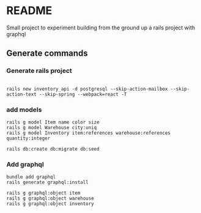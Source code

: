 # README
Small project to experiment building from the ground up a rails project with graphql

## Generate commands
### Generate rails project
```

rails new inventory_api -d postgresql --skip-action-mailbox --skip-action-text --skip-spring --webpack=react -T
```

### add models
```
rails g model Item name color size
rails g model Warehouse city:uniq
rails g model Inventory item:references warehouse:references quantity:integer

rails db:create db:migrate db:seed
```

### Add graphql
```
bundle add graphql
rails generate graphql:install

rails g graphql:object item
rails g graphql:object warehouse
rails g graphql:object inventory
```